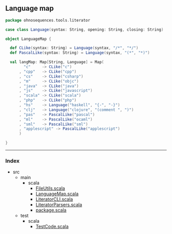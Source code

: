 ## Language map

```scala
package ohnosequences.tools.literator

case class Language(syntax: String, opening: String, closing: String) 

object LanguageMap {

  def CLike(syntax: String) = Language(syntax, "/*", "*/")
  def PascalLike(syntax: String) = Language(syntax, "(*", "*)")

  val langMap: Map[String, Language] = Map(
        "c"     -> CLike("c")
      , "cpp"   -> CLike("cpp")
      , "cs"    -> CLike("csharp")
      , "m"     -> CLike("objc")
      , "java"  -> CLike("java")
      , "js"    -> CLike("javascript")
      , "scala" -> CLike("scala")
      , "php"   -> CLike("php")
      , "hs"    -> Language("haskell", "{-", "-}")
      , "clj"   -> Language("clojure", "(comment ", ")")
      , "pas"   -> PascalLike("pascal")
      , "ml"    -> PascalLike("ocaml")
      , "sml"   -> PascalLike("sml")
      , "applescript" -> PascalLike("applescript")
      )

}

```


------

### Index

+ src
  + main
    + scala
      + [FileUtils.scala](FileUtils.scala.md)
      + [LanguageMap.scala](LanguageMap.scala.md)
      + [LiteratorCLI.scala](LiteratorCLI.scala.md)
      + [LiteratorParsers.scala](LiteratorParsers.scala.md)
      + [package.scala](package.scala.md)
  + test
    + scala
      + [TestCode.scala](../../test/scala/TestCode.scala.md)
